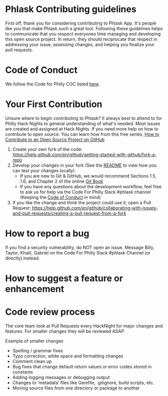 # Phlask Contributing guidelines
First off, thank you for considering contributing to Phlask App. It's people like you that make Phlask such a great tool. Following these guidelines helps to communicate that you respect everyones time managing and developing this open source project. In return, they should reciprocate that respect in addressing your issue, assessing changes, and helping you finalize your pull requests.

# Code of Conduct
We follow the Code for Philly COC listed [here](https://codeforphilly.org/pages/code_of_conduct/).

# Your First Contribution

Unsure where to begin contributing to Phlask? It always best to attend to for Philly Hack Nights to general understanding of what's needed. Most issues are created and assigned at Hack Nights. If you need more help on how to contribute to open source. You can learn how from this free series, [How to Contribute to an Open Source Project on GitHub](https://egghead.io/courses/how-to-contribute-to-an-open-source-project-on-github)

1. Create your own fork of the code: https://help.github.com/en/github/getting-started-with-github/fork-a-repo
2. Develop your changes in your fork (See the [README](README.md) to view how you can test your changes locally)
    * If you are new to Git & GitHub, we would recommend Sections 1.5, 1.6, and Chapter 2 of the online [Git Book](https://git-scm.com/book/en/v2)
    * If you have any questions about the development workflow, feel free to ask us for help via the Code For Philly Slack #phlask channel (Keeping the [Code of Conduct](https://codeforphilly.org/pages/code_of_conduct/) in mind)
3. If you like the change and think the project could use it, open a Pull Request: https://help.github.com/en/github/collaborating-with-issues-and-pull-requests/creating-a-pull-request-from-a-fork

# How to report a bug

If you find a security vulnerability, do NOT open an issue. Message Billy, Taylor, Khalil, Gabriel on the Code For Philly Slack #phlask Channel (or directly) instead.

# How to suggest a feature or enhancement

# Code review process 

The core team look at Pull Requests every HackNight for major changes and features.
For smaller changes they will be reviewed ASAP.

Example of smaller changes
* Spelling / grammar fixes
* Typo correction, white space and formatting changes
* Comment clean up
* Bug fixes that change default return values or error codes stored in constants
* Adding logging messages or debugging output
* Changes to ‘metadata’ files like Gemfile, .gitignore, build scripts, etc.
* Moving source files from one directory or package to another

